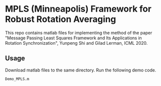 # MPLS (Minneapolis) Framework for Robust Rotation Averaging

This repo contains matlab files for implementing the method of the paper
"Message Passing Least Squares Framework and Its Applications in Rotation Synchronization", Yunpeng Shi and Gilad Lerman, ICML 2020.

## Usage
Download matlab files to the same directory. Run the following demo code.
```
Demo_MPLS.m
```

